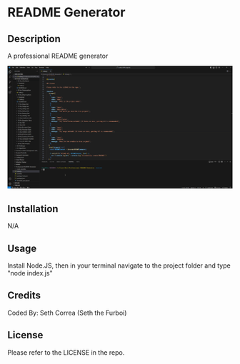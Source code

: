# README Generator

## Description

A professional README generator

![Demonstration](Demonstration.gif)

## Installation

N/A

## Usage

Install Node.JS, then in your terminal navigate to the project folder and type "node index.js"

## Credits

Coded By: Seth Correa (Seth the Furboi)

## License

Please refer to the LICENSE in the repo.